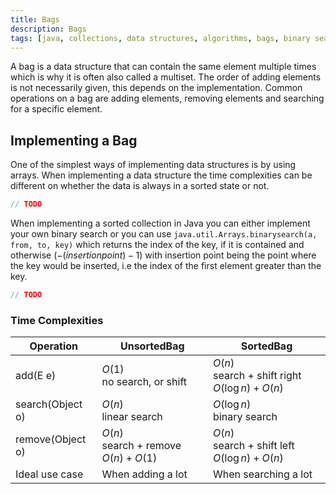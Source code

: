 ```yaml
---
title: Bags
description: Bags
tags: [java, collections, data structures, algorithms, bags, binary search]
---
```


A bag is a data structure that can contain the same element multiple times which is why it is often also called a multiset. The order of adding elements is not necessarily given, this depends on the implementation. Common operations on a bag are adding elements, removing elements and searching for a specific element.

## Implementing a Bag

One of the simplest ways of implementing data structures is by using arrays. When implementing a data structure the time complexities can be different on whether the data is always in a sorted state or not.

```java title="UnsortedBag.java"
// TODO
```

When implementing a sorted collection in Java you can either implement your own binary search or you can use `java.util.Arrays.binarysearch(a, from, to, key)` which returns the index of the key, if it is contained and otherwise $(-(insertion point) - 1)$ with insertion point being the point where the key would be inserted, i.e the index of the first element greater than the key.

```java title="SortedBag.java"
// TODO
```

### Time Complexities

| Operation        | UnsortedBag                                | SortedBag                                             |
| ---------------- | ------------------------------------------ | ----------------------------------------------------- |
| add(E e)         | $O(1)$ <br/> no search, or shift           | $O(n)$ <br/> search + shift right $O(\log{n}) + O(n)$ |
| search(Object o) | $O(n)$ <br/> linear search                 | $O(\log{n})$ <br/> binary search                      |
| remove(Object o) | $O(n)$ <br/> search + remove $O(n) + O(1)$ | $O(n)$ <br/> search + shift left $O(\log{n}) + O(n)$  |
| Ideal use case   | When adding a lot                          | When searching a lot                                  |
